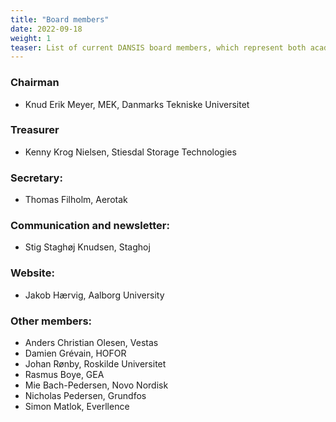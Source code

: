 ```yaml
---
title: "Board members"
date: 2022-09-18
weight: 1
teaser: List of current DANSIS board members, which represent both academia and companies in all parts of Denmark.
---
```


### Chairman
- Knud Erik Meyer, MEK, Danmarks Tekniske Universitet

### Treasurer
- Kenny Krog Nielsen, Stiesdal Storage Technologies

### Secretary:
- Thomas Filholm, Aerotak

### Communication and newsletter:
- Stig Staghøj Knudsen, Staghoj

### Website:
- Jakob Hærvig, Aalborg University

### Other members:
- Anders Christian Olesen, Vestas
- Damien Grévain, HOFOR
- Johan Rønby, Roskilde Universitet
- Rasmus Boye, GEA
- Mie Bach-Pedersen, Novo Nordisk
- Nicholas Pedersen, Grundfos
- Simon Matlok, Everllence
